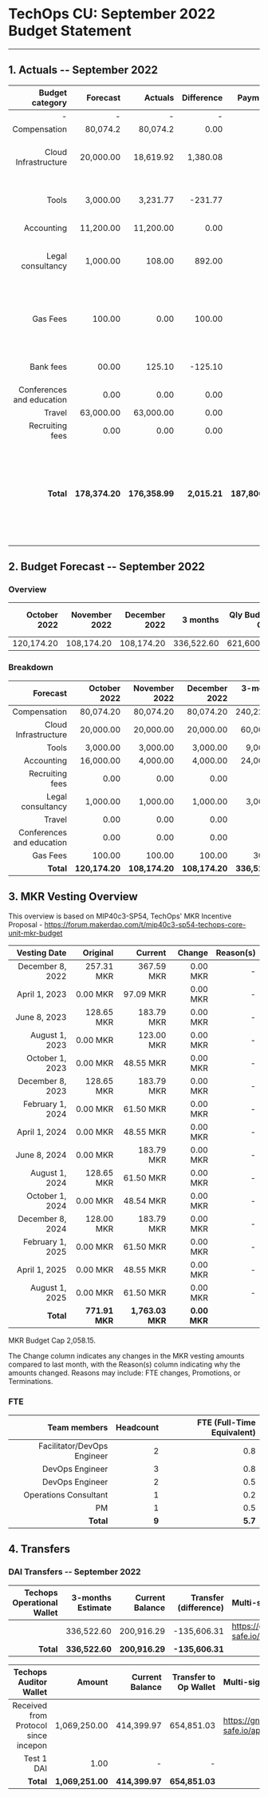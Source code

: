 # TechOps CU: September 2022 Budget Statement

---

## 1. Actuals -- September 2022

|Budget category|Forecast|Actuals|Difference|Payments|Difference reason(s)|
|------------:|---------:|---------:|-------:|-----------------:|-------------:|
|-|-|-|-|-|-|
|Compensation|80,074.2|80,074.2|0.00|-|-|
|Cloud Infrastructure|20,000.00|18,619.92|1,380.08|-|AWS bills depend on usage that month|
|Tools|3,000.00|3,231.77|-231.77|-|Some tools bills depend on usage that month|
|Accounting|11,200.00|11,200.00|0.00|-|-|
|Legal consultancy|1,000.00|108.00|892.00|-|Expected to be charged more for legal services|
|Gas Fees|100.00|0.00|100.00|-|No gas costs due to big gas investment the previous month|
|Bank fees|00.00|125.10|-125.10|-|Expected lower bank fees|
|Conferences and education|0.00|0.00|0.00|-|-|
|Travel|63,000.00|63,000.00|0.00|-|-|
|Recruiting fees|0.00|0.00|0.00|-|-|
|**Total**|**178,374.20**|**176,358.99**|**2,015.21**|**187,806.31**|**Difference between Actuals total and Payments total due to positive balance with Accountable**|

## 2. Budget Forecast -- September 2022

### Overview

|October 2022|November 2022|December 2022|3 months|Qly Budget Cap|Monthly Budget Cap|Annual Budget Cap + Buffer|
|------------:|---------:|---------:|-------:|-----------------:|-------------:|-------------------------:|
|120,174.20|108,174.20|108,174.20|336,522.60|621,600.00|207,200.00|2,486,400.00|

### Breakdown
|Forecast|October 2022|November 2022|December 2022|3-months Total|Qly Budget Cap|
|------------:|---------:|---------:|-------:|-----------------:|-------------:|
|Compensation|80,074.20|80,074.20|80,074.20|240,222.60|218,000.00|
|Cloud Infrastructure|20,000.00|20,000.00|20,000.00|60,000.00|171,000.00|
|Tools|3,000.00|3,000.00|3,000.00|9,000.00|13,500.00|
|Accounting|16,000.00|4,000.00|4,000.00|24,000.00|7,500.00|
|Recruiting fees|0.00|0.00|0.00|0.00|15,000.00|
|Legal consultancy|1,000.00|1,000.00|1,000.00|3,000.00|12,500.00|
|Travel|0.00|0.00|0.00|0.00|15,750.00|
|Conferences and education|0.00|0.00|0.00|0.00|4,500.00|
|Gas Fees|100.00|100.00|100.00|300.00|-|
|**Total**|**120,174.20**|**108,174.20**|**108,174.20**|**336,522.60**|**453,250.00**|


## 3. MKR Vesting Overview

This overview is based on MIP40c3-SP54, TechOps' MKR Incentive Proposal - https://forum.makerdao.com/t/mip40c3-sp54-techops-core-unit-mkr-budget

|Vesting Date|Original|Current|Change|Reason(s)|
|---------------:|---------:|-------:|-----------------:|-----------------:|
|December 8, 2022|257.31 MKR|367.59 MKR|0.00 MKR|-|
|April 1, 2023|0.00 MKR|97.09 MKR|0.00 MKR|-|
|June 8, 2023|128.65 MKR|183.79 MKR|0.00 MKR|-|
|August 1, 2023|0.00 MKR|123.00 MKR|0.00 MKR|-|
|October 1, 2023|0.00 MKR|48.55 MKR|0.00 MKR|-|
|December 8, 2023|128.65 MKR|183.79 MKR|0.00 MKR|-|
|February 1, 2024|0.00 MKR|61.50 MKR|0.00 MKR|-|
|April 1, 2024|0.00 MKR|48.55 MKR|0.00 MKR|-|
|June 8, 2024|0.00 MKR|183.79 MKR|0.00 MKR|-|
|August 1, 2024|128.65 MKR|61.50 MKR|0.00 MKR|-|
|October 1, 2024|0.00 MKR|48.54 MKR|0.00 MKR|-|
|December 8, 2024|128.00 MKR|183.79 MKR|0.00 MKR|-|
|February 1, 2025|0.00 MKR|61.50 MKR|0.00 MKR|-|
|April 1, 2025|0.00 MKR|48.55 MKR|0.00 MKR|-|
|August 1, 2025|0.00 MKR|61.50 MKR|0.00 MKR|-|
|**Total**|**771.91 MKR**|**1,763.03 MKR**|**0.00 MKR**|

MKR Budget Cap 2,058.15.

The Change column indicates any changes in the MKR vesting amounts compared to last month, with the Reason(s) column indicating why the amounts changed. Reasons may include: FTE changes, Promotions, or Terminations.


### FTE

|Team members|Headcount|FTE (Full-Time Equivalent)|
|---------------:|---------:|---------:|
|Facilitator/DevOps Engineer|2|0.8|
|DevOps Engineer|3|0.8|
|DevOps Engineer|2|0.5|
|Operations Consultant|1|0.2|
|PM|1|0.5|
|**Total**|**9**|**5.7**|

## 4. Transfers

### DAI Transfers -- September 2022

|Techops Operational Wallet|3-months Estimate|Current Balance|Transfer (difference)|Multi-sig Address|
|------------------------------:|---------:|---------:|-------:|:-----------------|
||336,522.60|200,916.29|-135,606.31|https://gnosis-safe.io/app/eth:0x1a3DA79ee7dB30466cA752DE6a75DEf5e635b2f6/balances|
|**Total**|**336,522.60**|**200,916.29**|**-135,606.31**||


|Techops Auditor Wallet|Amount|Current Balance|Transfer to Op Wallet|Multi-sig Address|
|------------------------------:|---------:|---------:|-------:|:-----------------|
|Received from Protocol since incepon|1,069,250.00|414,399.97|654,851.03|https://gnosis-safe.io/app/eth:0x2dC0420A736D1F40893B9481D8968E4D7424bC0B/balances|
|Test 1 DAI|1.00|-|-||
|**Total**|**1,069,251.00**|**414,399.97**|**654,851.03**|

